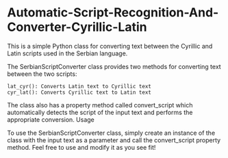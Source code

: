 # Automatic-Script-Recognition-And-Converter-Cyrillic-Latin

This is a simple Python class for converting text between the Cyrillic and Latin scripts used in the Serbian language.

The SerbianScriptConverter class provides two methods for converting text between the two scripts:

    lat_cyr(): Converts Latin text to Cyrillic text
    cyr_lat(): Converts Cyrillic text to Latin text

The class also has a property method called convert_script which automatically detects the script of the input text and performs the appropriate conversion.
Usage

To use the SerbianScriptConverter class, simply create an instance of the class with the input text as a parameter and call the convert_script property method. Feel free to use and modify it as you see fit!
